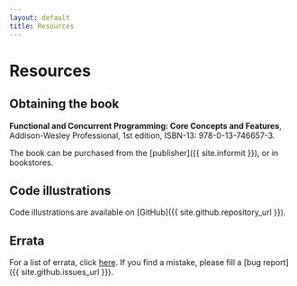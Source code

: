 ```yaml
---
layout: default
title: Resources
---
```


# Resources

## Obtaining the book

**Functional and Concurrent Programming: Core Concepts and Features**, Addison-Wesley Professional, 1st edition, ISBN-13: 978-0-13-746657-3.

The book can be purchased from the [publisher]({{ site.informit }}), or in bookstores.

## Code illustrations

Code illustrations are available on [GitHub]({{ site.github.repository_url }}).

## Errata

For a list of errata, click [here](./errata.html).
If you find a mistake, please fill a [bug report]({{ site.github.issues_url }}).

